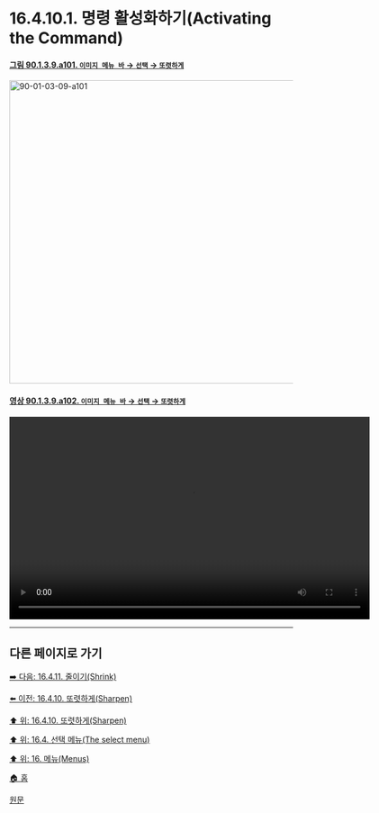 # 16.4.10.1. 명령 활성화하기(Activating the Command)

<a id="90-01-03-09-a101"></a>

#### [그림 90.1.3.9.a101. `이미지 메뉴 바` → `선택` → `또렷하게`](./90-01-03-09-sharpen.md#90-01-03-09-a101)
<img width="934" height="539" alt="90-01-03-09-a101" src="https://github.com/user-attachments/assets/bb5f0a91-d98b-4f81-a5e2-de7621ce8d18" />

<a id="90-01-03-09-a102"></a>

#### [영상 90.1.3.9.a102. `이미지 메뉴 바` → `선택` → `또렷하게`](./90-01-03-09-sharpen.md#90-01-03-09-a102)
<video controls="controls" width="640" height="360" src="https://github.com/wonder13662/gimp/assets/15767104/133bfb84-569f-4a68-9951-65a4e6b7dc9d"></video>

***

## 다른 페이지로 가기

[➡️ 다음: 16.4.11. 줄이기(Shrink)](./16-04-11-00-shrink.md)

[⬅️ 이전: 16.4.10. 또렷하게(Sharpen)](./16-04-10-00-sharpen.md)

[⬆️ 위: 16.4.10. 또렷하게(Sharpen)](./16-04-10-00-sharpen.md)

[⬆️ 위: 16.4. 선택 메뉴(The select menu)](./16-04-00-the-select-menu.md)

[⬆️ 위: 16. 메뉴(Menus)](./16-00-menus.md)

[🏠 홈](./00-home.md)

[원문](https://docs.gimp.org/2.10/ko/gimp-selection-sharpen.html#idm24906)